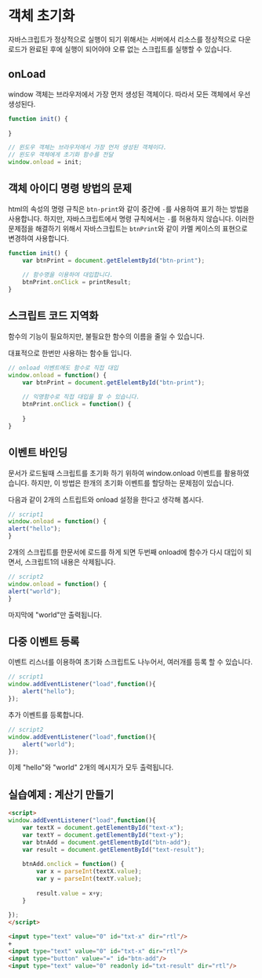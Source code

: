 # 객체 초기화

자바스크립트가 정상적으로 실행이 되기 위해서는 서버에서 리소스를 정상적으로 다운로드가 완료된 후에 실행이 되어야야 오류 없는 스크립트를 실행할 수 있습니다.



## onLoad

window 객체는 브라우저에서 가장 먼저 생성된 객체이다. 따라서 모든 객체에서 우선 생성된다.

```js
function init() {
    
}

// 윈도우 객체는 브라우저에서 가장 먼저 생성된 객체이다.
// 윈도우 객체에게 초기화 함수를 전달
window.onload = init;
```



## 객체 아이디 명령 방법의 문제

html의 속성의 명령 규칙은 `btn-print`와 같이 중간에 `-`를 사용하여 표기 하는 방법을 사용합니다. 하지만, 자바스크립트에서 명령 규칙에서는 `-`를 허용하지 않습니다. 이러한 문제점을 해결하기 위해서 자바스크립트는 `btnPrint`와 같이 카멜 케이스의 표현으로 변경하여 사용합니다.  



 ```js
 function init() {
     var btnPrint = document.getElelemtById("btn-print");
     
     // 함수명을 이용하여 대입합니다.
     btnPrint.onClick = printResult;
 }
 ```



## 스크립트 코드 지역화

함수의 기능이 필요하지만, 불필요한 함수의 이름을 줄일 수 있습니다.

대표적으로 한번만 사용하는 함수들 입니다.



```js
// onload 이벤트에도 함수로 직접 대입
window.onload = function() {
    var btnPrint = document.getElelemtById("btn-print");
    
    // 익명함수로 직접 대입을 할 수 있습니다.
    btnPrint.onClick = function() {
        
    }
}
```



## 이벤트 바인딩

문서가 로드될때 스크립트를 초기화 하기 위하여 window.onload 이벤트를 활용하였습니다. 하지만, 이 방법은 한개의 초기화 이벤트를 할당하는 문제점이 있습니다.



다음과 같이 2개의 스트립트와 onload 설정을 한다고 생각해 봅시다.

```js
// script1
window.onload = function() {
alert("hello");
}
```



2개의 스크립트를 한문서에 로드를 하게 되면 두번째 onload에 함수가 다시 대입이 되면서, 스크립트1의 내용은 삭제됩니다.

```js
// script2
window.onload = function() {
alert("world");
}
```

마지막에 "world"만 출력됩니다.





## 다중 이벤트 등록



이벤트 리스너를 이용하여 초기화 스크립트도 나누어서, 여러개를 등록 할 수 있습니다.

```js
// script1
window.addEventListener("load",function(){
	alert("hello");
});
```

추가 이벤트를 등록합니다.

```js
// script2
window.addEventListener("load",function(){
	alert("world");
});
```

이제 "hello"와 "world" 2개의 메시지가 모두 출력됩니다.





## 실습예제 : 계산기 만들기

```html
<script>
window.addEventListener("load",function(){
	var textX = document.getElementById("text-x");
    var textY = document.getElementById("text-y");
    var btnAdd = document.getElementById("btn-add");
    var result = document.getElementById("text-result");
    
    btnAdd.onclick = function() {
        var x = parseInt(textX.value);
        var y = parseInt(textY.value);
        
        result.value = x+y;
    }
    
});
</script>

<input type="text" value="0" id="txt-x" dir="rtl"/>
+
<input type="text" value="0" id="txt-x" dir="rtl"/>
<input type="button" value="=" id="btn-add"/>
<input type="text" value="0" readonly id="txt-result" dir="rtl"/>

```

